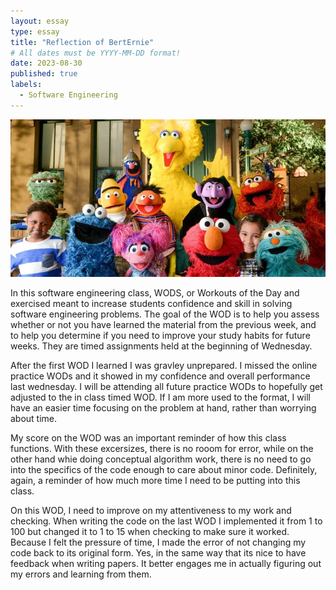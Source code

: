 ```yaml
---
layout: essay
type: essay
title: "Reflection of BertErnie"
# All dates must be YYYY-MM-DD format!
date: 2023-08-30
published: true
labels:
  - Software Engineering
---
```

<img width="1200px" class="rounded float-start pe-4" src="../img/bert.webp">

  In this software engineering class, WODS, or Workouts of the Day and exercised meant to increase students confidence and skill in solving software engineering problems. The goal of the WOD is to help you assess whether or not you have learned the material from the previous week, and to help you determine if you need to improve your study habits for future weeks. They are timed assignments held at the beginning of Wednesday. 
  
  After the first WOD I learned I was gravley unprepared. I missed the online practice WODs and it showed in my confidence and overall performance last wednesday. I will be attending all future practice WODs to hopefully get adjusted to the in class timed WOD. If I am more used to the format, I will have an easier time focusing on the problem at hand, rather than worrying about time. 

  My score on the WOD was an important reminder of how  this class functions. With these excersizes, there is no rooom for error, while on the other hand whie doing conceptual algorithm work, there is no need to go into the specifics of the code enough to care about minor code. Definitely, again, a reminder of how much more time I need to be putting into this class. 

  On this WOD, I need to improve on my attentiveness to my work and checking. When writing the code on the last WOD I implemented it from 1 to 100 but changed it to 1 to 15 when checking to make sure it worked.  Because I felt the pressure of time, I made the error of not changing my code back to its original form. Yes, in the same way that its nice to have feedback when writing papers. It better engages me in actually figuring out my errors and learning from them. 


